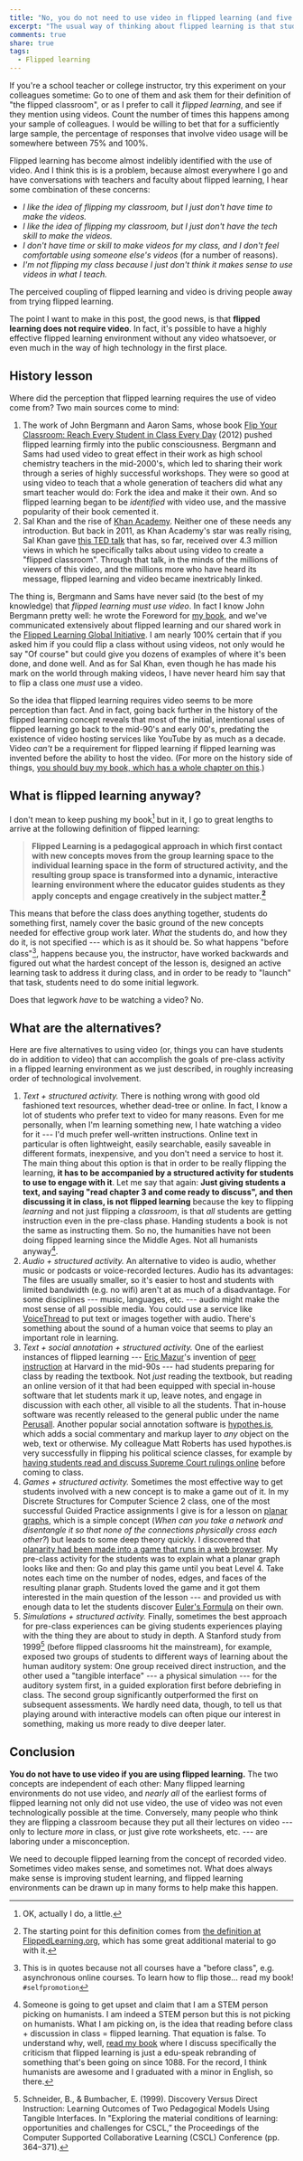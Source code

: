 ```yaml
---
title: "No, you do not need to use video in flipped learning (and five alternatives)"
excerpt: "The usual way of thinking about flipped learning is that students watch videos before class, and unfortunately this leads many instructors away from using it. The truth is, video is unnecessary."
comments: true
share: true
tags:
  - Flipped learning
---
```


If you're a school teacher or college instructor, try this experiment on your colleagues sometime: Go to one of them and ask them for their definition of "the flipped classroom", or as I prefer to call it _flipped learning_, and see if they mention using videos. Count the number of times this happens among your sample of colleagues. I would be willing to bet that for a sufficiently large sample, the percentage of responses that involve video usage will be somewhere between 75% and 100%.

Flipped learning has become almost indelibly identified with the use of video. And I think this is is a problem, because almost everywhere I go and have conversations with teachers and faculty about flipped learning, I hear some combination of these concerns:

+ _I like the idea of flipping my classroom, but I just don't have time to make the videos._
+ _I like the idea of flipping my classroom, but I just don't have the tech skill to make the videos._
+ _I don't have time or skill to make videos for my class, and I don't feel comfortable using someone else's videos_ (for a number of reasons).
+ _I'm not flipping my class because I just don't think it makes sense to use videos in what I teach._

The perceived coupling of flipped learning and video is driving people away from trying flipped learning.

The point I want to make in this post, the good news, is that __flipped learning does not require video__. In fact, it's possible to have a highly effective flipped learning environment without any video whatsoever, or even much in the way of high technology in the first place.

## History lesson

Where did the perception that flipped learning requires the use of video come from? Two main sources come to mind:

1. The work of John Bergmann and Aaron Sams, whose book [Flip Your Classroom: Reach Every Student in Class Every Day](http://a.co/3K9pl7A) (2012) pushed flipped learning firmly into the public consciousness. Bergmann and Sams had used video to great effect in their work as high school chemistry teachers in the mid-2000's, which led to sharing their work through a series of highly successful workshops. They were so good at using video to teach that a whole generation of teachers did what any smart teacher would do: Fork the idea and make it their own. And so flipped learning began to be _identified_ with video use, and the massive popularity of their book cemented it.
2. Sal Khan and the rise of [Khan Academy](https://www.khanacademy.org/). Neither one of these needs any introduction. But back in 2011, as Khan Academy's star was really rising, Sal Khan gave [this TED talk](https://www.ted.com/talks/salman_khan_let_s_use_video_to_reinvent_education) that has, so far, received over 4.3 million views in which he specifically talks about using video to create a "flipped classroom". Through that talk, in the minds of the millions of viewers of this video, and the millions more who have heard its message, flipped learning and video became  inextricably linked.

The thing is, Bergmann and Sams have never said (to the best of my knowledge) that _flipped learning must use video_. In fact I know John Bergmann pretty well: he wrote the Foreword for [my book](http://rtalbert.org/book/), and we've communicated extensively about flipped learning and our shared work in the [Flipped Learning Global Initiative](http://flglobal.org/). I am nearly 100% certain that if you asked him if you could flip a class without using videos, not only would he say "Of course" but could give you dozens of examples of where it's been done, and done well. And as for Sal Khan, even though he has made his mark on the world through making videos, I have never heard him say that to flip a class one _must_ use a video.

So the idea that flipped learning requires video seems to be more perception than fact. And in fact, going back further in the history of the flipped learning concept reveals that most of the initial, intentional uses of flipped learning go back to the mid-90's and early 00's, predating the existence of video hosting services like YouTube by as much as a decade. Video _can't_ be a requirement for flipped learning if flipped learning was invented before the ability to host the video. (For more on the history side of things, [you should buy my book, which has a whole chapter on this](http://rtalbert.org/book/).)

## What is flipped learning anyway?

I don't mean to keep pushing my book[^1] but in it, I go to great lengths to arrive at the following definition of flipped learning:

>__Flipped Learning is a pedagogical approach in which first contact with new concepts moves from the group learning space to the individual learning space in the form of structured activity, and the resulting group space is transformed into a dynamic, interactive learning environment where the educator guides students as they apply concepts and engage creatively in the subject matter.[^3]__

This means that before the class does anything together, students do something first, namely cover the basic ground of the new concepts needed for effective group work later. _What_ the students do, and how they do it, is not specified --- which is as it should be. So what happens "before class"[^2], happens because you, the instructor, have worked backwards and figured out what the hardest concept of the lesson is, designed an active learning task to address it during class, and in order to be ready to "launch" that task, students need to do some initial legwork.

Does that legwork _have_ to be watching a video? No.

[^1]: OK, actually I do, a little.
[^2]: This is in quotes because not all courses have a "before class", e.g. asynchronous online courses. To learn how to flip those... read my book! `#selfpromotion`
[^3]: The starting point for this definition comes from [the definition at FlippedLearning.org](http://flippedlearning.org/definition-of-flipped-learning/), which has some great additional material to go with it.


## What are the alternatives?

Here are five alternatives to using video (or, things you can have students do in addition to video) that can accomplish the goals of pre-class activity in a flipped learning environment as we just described,  in roughly increasing order of technological involvement.

1. _Text + structured activity._ There is nothing wrong with good old fashioned text resources, whether dead-tree or online. In fact, I know a lot of students who prefer text to video for many reasons. Even for me personally, when I'm learning something new, I hate watching a video for it --- I'd much prefer well-written instructions. Online text in particular is often lightweight, easily searchable, easily saveable in different formats, inexpensive, and you don't need a service to host it. The main thing about this option is that in order to be really flipping the learning, **it has to be accompanied by a structured activity for students to use to engage with it**. Let me say that again: **Just giving students a text, and saying "read chapter 3 and come ready to discuss", and then discussing it in class, is not flipped learning** because the key to flipping _learning_ and not just flipping a _classroom_, is that _all_ students are getting instruction even in the pre-class phase. Handing students a book is not the same as instructing them. So no, the humanities have not been doing flipped learning since the Middle Ages. Not all humanists anyway[^5].
2. _Audio + structured activity._ An alternative to video is audio, whether music or podcasts or voice-recorded lectures. Audio has its advantages: The files are usually smaller, so it's easier to host and students with limited bandwidth (e.g. no wifi) aren't at as much of a disadvantage. For some disciplines --- music, languages, etc. --- audio might make the most sense of all possible media. You could use a service like [VoiceThread](https://voicethread.com/) to put text or images together with audio. There's something about the sound of a human voice that seems to play an important role in learning.
3. _Text + social annotation + structured activity._ One of the earliest instances of flipped learning --- [Eric Mazur](http://ericmazur.com/)'s invention of [peer instruction](http://mazur.harvard.edu/research/detailspage.php) at Harvard in the mid-90s --- had students preparing for class by reading the textbook. Not _just_ reading the textbook, but reading an online version of it that had been equipped with special in-house software that let students mark it up, leave notes, and engage in discussion with each other, all visible to all the students. That in-house software was recently released to the general public under the name [Perusall](https://perusall.com/). Another popular social annotation software is [hypothes.is](https://hypothes.is/), which adds a social commentary and markup layer to _any_ object on the web, text or otherwise. My colleague Matt Roberts has used hypothes.is very successfully in flipping his political science classes, for example by [having students read and discuss Supreme Court rulings online](https://via.hypothes.is/http://www.mmcr.us/courses/pls206-04_F15/readings/marbury_v_madison.html) before coming to class.
4. _Games + structured activity._ Sometimes the most effective way to get students involved with a new concept is to make a game out of it. In my Discrete Structures for Computer Science 2 class, one of the most successful Guided Practice assignments I give is for a lesson on [planar graphs](https://en.wikipedia.org/wiki/Planar_graph), which is a simple concept (_When can you take a network and disentangle it so that none of the connections physically cross each other?_) but leads to some deep theory quickly. I discovered that [planarity had been made into a game that runs in a web browser](http://planarity.net/). My pre-class activity for the students was to explain what a planar graph looks like and then: Go and play this game until you beat Level 4. Take notes each time on the number of nodes, edges, and faces of the resulting planar graph. Students loved the game and it got them interested in the main question of the lesson --- and provided us with enough data to let the students discover [Euler's Formula](https://nrich.maths.org/4719) on their own.
5. _Simulations + structured activity._ Finally, sometimes the best approach for pre-class experiences can be giving students experiences playing with the thing they are about to study in depth. A Stanford study from 1999[^4] (before flipped classrooms hit the mainstream), for example, exposed two groups of students to different ways of learning about the human auditory system: One group received direct instruction, and the other used a "tangible interface" --- a physical simulation --- for the auditory system first, in a guided exploration first before debriefing in class. The second group significantly outperformed the first on subsequent assessments. We hardly need data, though, to tell us that playing around with interactive models can often pique our interest in something, making us more ready to dive deeper later.

[^4]: Schneider, B., & Bumbacher, E. (1999). Discovery Versus Direct Instruction: Learning Outcomes of Two Pedagogical Models Using Tangible Interfaces. In "Exploring the material conditions of learning: opportunities and challenges for CSCL,” the Proceedings of the Computer Supported Collaborative Learning (CSCL) Conference (pp. 364–371).

[^5]: Someone is going to get upset and claim that I am a STEM person picking on humanists. I am indeed a STEM person but this is not picking on humanists. What I am picking on, is the idea that reading before class + discussion in class = flipped learning. That equation is false. To understand why, well, [read my book](http://rtalbert.org/book) where I discuss specifically the criticism that flipped learning is just a edu-speak rebranding of something that's been going on since 1088. For the record, I think humanists are awesome and I graduated with a minor in English, so there. 

## Conclusion

**You do not have to use video if you are using flipped learning.** The two concepts are independent of each other: Many flipped learning environments do not use video, and _nearly all_ of the earliest forms of flipped learning not only did not use video, the use of video was not even technologically possible at the time. Conversely, many people who think they are flipping a classroom because they put all their lectures on video --- only to lecture _more_ in class, or just give rote worksheets, etc. --- are laboring under a misconception.

We need to decouple flipped learning from the concept of recorded video. Sometimes video makes sense, and sometimes not. What does always make sense is improving student learning, and flipped learning environments can be drawn up in many forms to help make this happen.
